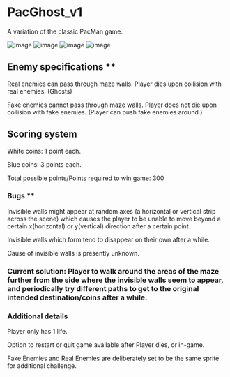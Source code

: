 # PacGhost_v1
A variation of the classic PacMan game. 

![image](https://user-images.githubusercontent.com/65459827/123516055-cb744800-d6cc-11eb-855e-e4bfc3e20ba6.png)
![image](https://user-images.githubusercontent.com/65459827/123515830-b0ed9f00-d6cb-11eb-875a-4d1479e54dec.png)
![image](https://user-images.githubusercontent.com/65459827/123543949-8bbc6780-d783-11eb-804f-435f30a9576a.png)
![image](https://user-images.githubusercontent.com/65459827/123543973-a393eb80-d783-11eb-92c1-1fb226a54c43.png)

## Enemy specifications ** 
Real enemies can pass through maze walls. Player dies upon collision with real enemies. (Ghosts)

Fake enemies cannot pass through maze walls. Player does not die upon collision with fake enemies. (Player can push fake enemies around.)

## Scoring system
White coins: 1 point each. 

Blue coins: 3 points each.

Total possible points/Points required to win game: 300

### Bugs **
Invisible walls might appear at random axes (a horizontal or vertical strip across the scene) which causes the player to be unable to move beyond a certain x(horizontal) or y(vertical) direction after a certain point. 

Invisible walls which form tend to disappear on their own after a while. 

Cause of invisible walls is presently unknown. 
### Current solution: Player to walk around the areas of the maze further from the side where the invisible walls seem to appear, and periodically try different paths to get to the original intended destination/coins after a while.


### Additional details
Player only has 1 life.

Option to restart or quit game available after Player dies, or in-game.

Fake Enemies and Real Enemies are deliberately set to be the same sprite for additional challenge.


